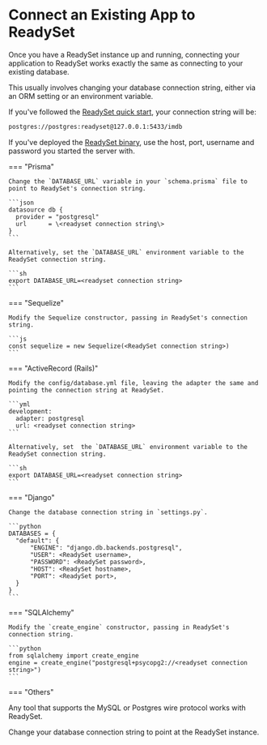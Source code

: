 # Connect an Existing App to ReadySet

Once you have a ReadySet instance up and running, connecting your application to ReadySet works exactly the same as connecting to your existing database.

This usually involves changing your database connection string, either via an ORM setting or an environment variable.

If you've followed the [ReadySet quick start]('../../../intro/quickstart.md'), your connection string will be:

```sh
postgres://postgres:readyset@127.0.0.1:5433/imdb
```

If you've deployed the [ReadySet binary]('../../../deploy/deploy-readyset-binary'), use the host, port, username and password you started the server with.

=== "Prisma"

    Change the `DATABASE_URL` variable in your `schema.prisma` file to point to ReadySet's connection string.

    ```json
    datasource db {
      provider = "postgresql"
      url      = \<readyset connection string\>
    }
    ```

    Alternatively, set the `DATABASE_URL` environment variable to the ReadySet connection string.

    ```sh
    export DATABASE_URL=<readyset connection string>
    ```

=== "Sequelize"

    Modify the Sequelize constructor, passing in ReadySet's connection string.

    ```js
    const sequelize = new Sequelize(<ReadySet connection string>)
    ```

=== "ActiveRecord (Rails)"

    Modify the config/database.yml file, leaving the adapter the same and pointing the connection string at ReadySet.

    ```yml
    development:
      adapter: postgresql
      url: <readyset connection string>
    ```

    Alternatively, set  the `DATABASE_URL` environment variable to the ReadySet connection string.

    ```sh
    export DATABASE_URL=<readyset connection string>
    ```

=== "Django"

    Change the database connection string in `settings.py`.

    ```python
    DATABASES = {
      "default": {
          "ENGINE": "django.db.backends.postgresql",
          "USER": <ReadySet username>,
          "PASSWORD": <ReadySet password>,
          "HOST": <ReadySet hostname>,
          "PORT": <ReadySet port>,
      }
    }
    ```

=== "SQLAlchemy"

    Modify the `create_engine` constructor, passing in ReadySet's connection string.

    ```python
    from sqlalchemy import create_engine
    engine = create_engine("postgresql+psycopg2://<readyset connection string>")
    ```

=== "Others"

Any tool that supports the MySQL or Postgres wire protocol works with ReadySet.

Change your database connection string to point at the ReadySet instance.
